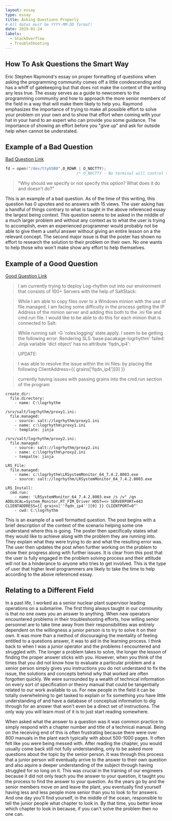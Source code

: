```yaml
---
layout: essay
type: essay
title: Asking Questions Properly
# All dates must be YYYY-MM-DD format!
date: 2019-01-24
labels:
  - StackOverflow
  - TroubleShooting
---
```


## How To Ask Questions the Smart Way
Eric Stephen Raymond's essay on proper formatting of questions when asking the programming community comes off a little condescending and has a whiff of gatekeeping but that does not make the content of the writing any less true. The essay serves as a guide to newcomers to the programming community and how to approach the more senior members of the field in a way that will make them likely to help you. Raymond emphasizes the importance of trying to make all possible effort to solve your problem on your own and to show that effort when coming with your hat in your hand to an expert who can provide you some guidance. The importance of showing an effort before you "give up" and ask for outside help when cannot be understated. 

## Example of a Bad Question

[Bad Question Link](https://stackoverflow.com/questions/54360113/why-should-no-terminal-should-control-the-process-option-be-set-in-serial-port)

```C
fd = open("/dev/ttyUSB0",O_RDWR | O_NOCTTY);    
                               /* O_NOCTTY - No terminal will control the process   */
```
> "Why should we specify or not specify this option? What does it do and doesn't do?"

This is an example of a bad question. As of the time of this writing, this question has 0 upvotes and no answers with 15 views. The user asking has a handful of things contrary to what is taught in the above referenced essay the largest being context. This question seems to be asked in the middle of a much larger problem and without any context as to what the user is trying to accomplish, even an experienced programmer would probably not be able to give them a useful answer without giving an entire lesson on a the relevant concept. The second major issue is that the poster has shown no effort to research the solution to their problem on their own. No one wants to help those who won't make show any effort to help themselves. 

## Example of a Good Question

[Good Question Link](https://stackoverflow.com/questions/54356797/passing-host-ip-address-into-cmd-run-and-ini-files)


> I am currently trying to deploy Log-rhythm out into our environment that consists of 100+ Servers with the help of SaltStack:

> While I am able to copy files over to a Windows minion with the use of file.managed, I am facing some difficulty in the process getting the IP Address of the minion server and adding this both to the .ini file and cmd.run file. I would like to be able to do this for each minion that is connected to Salt:

> While running salt -G 'roles:logging' state.apply. I seem to be getting the following error: Rendering SLS 'base:pacakage-logrhythm' failed: Jinja variable 'dict object' has no attribute 'fqdn_ip4':

> UPDATE:

> I was able to resolve the issue within the ini files: by placing the following ClientAddress={{ grains['fqdn_ip4'][0] }}

> currently having issues with passing grains into the cmd.run section of the program


```
create_dir:
  file.directory:
    - name: C:\logrhythm

/srv/salt/logrhythm/proxy1.ini:
  file.managed:
    - source: salt://logrhythm/proxy1.ini
    - name: c:\logrhythm\proxy1.ini
    - template: jinja

/srv/salt/logrhythm/proxy2.ini:
  file.managed:
    - source: salt://logrhythm/proxy2.ini
    - name: c:\logrhythm\proxy2.ini
    - tempalte: jinja

LRS_File:
  file.managed:
    - name: c:\logrhythm\LRSystemMonitor_64_7.4.2.8003.exe
    - source: salt://logrhythm/LRSystemMonitor_64_7.4.2.8003.exe

LRS_Install:
  cmd.run:
    - name: 'LRSystemMonitor_64_7.4.2.8003.exe /s /v" /qn ADDLOCAL=System_Monitor,RT_FIM_Driver HOST=<> SERVERPORT=443 CLIENTADDRESS={{ grains[''fqdn_ip4''][0] }} CLIENTPORT=0"'
    - cwd: C:\logrhythm
```

This is an example of a well formatted question. The post begins with a brief description of the context of the scenario helping some one understand where this is going. The poster then specifically states what they would like to achieve along with the problem they are running into. They explain what they were trying to do and what the resulting error was. The user then updates the post when further working on the problem to show their progress along with further issues. It is clear from this post that the user is fully engaged in the problem solving process and their attitude will not be a hinderance to anyone who tries to get involved. This is the type of user that higher level programmers are likely to take the time to help according to the above referenced essay.

## Relating to a Different Field
In a past life, I worked as a senior nuclear plant supervisor leading operations on a submarine. The first thing always taught in our community is that no one owes you an answer to anything. When new operators encountered problems in their troubleshooting efforts, how willing senior personnel are to take time away from their responsibilities was entirely dependent on the willingness a junior person is to try to solve it on their own. It was more than a method of discouraging the mentality of feeling entitled to a questions answer, it was to aid in the learning process. I think back to when I was a junior operator and the problems I encountered and struggled with. The longer a problem takes to solve, the longer the lesson of finding the proper answer sticks with you. However, when you think of the times that you did not know how to evaluate a particular problem and a senior person simply gives you instructions you do not understand to fix the issue, the solutions and concepts behind why that worked are often forgotten quickly. We were surrounded by a wealth of technical information on every sort of specification or theory manual that could be tangentially related to our work available to us. For new people in the field it can be totally overwhelming to get tasked to explain or fix something you have little understanding of and have a database of conceptual information to dig through for an answer that won't even be a direct set of instructions. The only way you will learn most of it is to just start reading somewhere. 

When asked what the answer to a question was it was common practice to simply respond with a chapter number and title of a technical manual. Being on the receiving end of this is often frustrating because there were over 800 manuals in the plant each typically with about 500-1000 pages. It often felt like you were being messed with. After reading the chapter, you would usually come back still not fully understanding, only to be asked more questions about the topic by the senior person. It was through this process that a junior person will eventually arrive to the answer to their own question and also aquire a deeper understanding of the subject through having struggled for so long on it. This was crucial in the training of our engineers because it did not only teach you the answer to your question, it taught you the process to find the answer to your question. As the years go by and the senior members move on and leave the plant, you eventually find yourself having less and less people more senior than you to look to for answers. And one day you'll find yourself, in the middle of the ocean, responsible to tell the junior people what chapter to look in. By that time, you better know which chapter to look in because, if you can't solve the problem then no one can.

